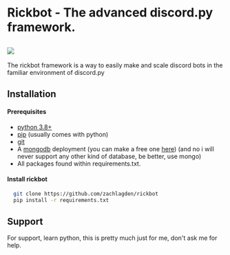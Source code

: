 # Rickbot - The advanced discord.py framework.

## ![](https://i.zachlagden.uk/rickbot/cover.webp)

The rickbot framework is a way to easily make and scale discord bots in the familiar environment of discord.py

## Installation

#### Prerequisites

- [python 3.8+](https://www.python.org/downloads/)
- [pip](https://pypi.org/project/pip/) (usually comes with python)
- [git](https://git-scm.com/downloads)
- A [mongodb](https://www.mongodb.com/) deployment (you can make a free one [here](https://www.mongodb.com/products/platform/atlas-database)) (and no i will never support any other kind of database, be better, use mongo)
- All packages found within requirements.txt.

#### Install rickbot

```bash
  git clone https://github.com/zachlagden/rickbot
  pip install -r requirements.txt
```

## Support

For support, learn python, this is pretty much just for me, don't ask me for help.
